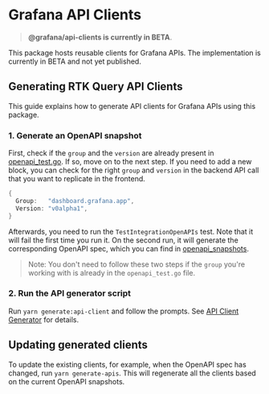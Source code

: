 # Grafana API Clients

> **@grafana/api-clients is currently in BETA**.

This package hosts reusable clients for Grafana APIs. The implementation is currently in BETA and not yet published.

## Generating RTK Query API Clients

This guide explains how to generate API clients for Grafana APIs using this package.

### 1. Generate an OpenAPI snapshot

First, check if the `group` and the `version` are already present in [openapi_test.go](../../pkg/tests/apis/openapi_test.go). If so, move on to the next step. If you need to add a new block, you can check for the right `group` and `version` in the backend API call that you want to replicate in the frontend.

```go
{
  Group:   "dashboard.grafana.app",
  Version: "v0alpha1",
}
```

Afterwards, you need to run the `TestIntegrationOpenAPIs` test. Note that it will fail the first time you run it. On the second run, it will generate the corresponding OpenAPI spec, which you can find in [openapi_snapshots](../../pkg/tests/apis/openapi_snapshots).

> Note: You don't need to follow these two steps if the `group` you're working with is already in the `openapi_test.go` file.

### 2. Run the API generator script

Run `yarn generate:api-client` and follow the prompts. See [API Client Generator](./src/generator/README.md) for details.

## Updating generated clients

To update the existing clients, for example, when the OpenAPI spec has changed, run `yarn generate-apis`. This will regenerate all the clients based on the current OpenAPI snapshots.
